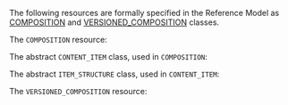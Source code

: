 The following resources are formally specified in the Reference Model as [COMPOSITION](https://specifications.openehr.org/releases/RM/latest/ehr.html#_composition_class) and [VERSIONED_COMPOSITION](https://specifications.openehr.org/releases/RM/latest/ehr.html#_versioned_composition_class) classes.
<div class="mb-5"></div>

The `COMPOSITION` resource:
<SchemaDefinition schemaRef="#/components/schemas/Composition" />

The abstract `CONTENT_ITEM` class, used in `COMPOSITION`:
<SchemaDefinition schemaRef="#/components/schemas/UContentItem" />

The abstract `ITEM_STRUCTURE` class, used in `CONTENT_ITEM`:
<SchemaDefinition schemaRef="#/components/schemas/UItemStructure" />

The `VERSIONED_COMPOSITION` resource:
<SchemaDefinition schemaRef="#/components/schemas/VersionedComposition" />
